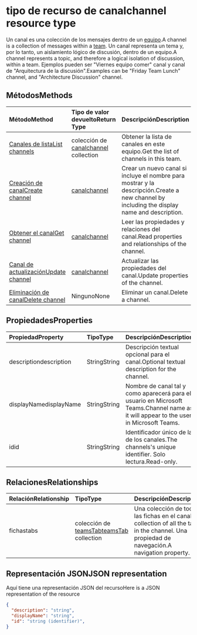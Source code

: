 # <a name="channel-resource-type"></a><span data-ttu-id="cd1c2-101">tipo de recurso de canal</span><span class="sxs-lookup"><span data-stu-id="cd1c2-101">channel resource type</span></span>



<span data-ttu-id="cd1c2-102">Un canal es una colección de los mensajes dentro de un [equipo](../resources/team.md).</span><span class="sxs-lookup"><span data-stu-id="cd1c2-102">A channel is a collection of messages within a [team](../resources/team.md).</span></span> <span data-ttu-id="cd1c2-103">Un canal representa un tema y, por lo tanto, un aislamiento lógico de discusión, dentro de un equipo.</span><span class="sxs-lookup"><span data-stu-id="cd1c2-103">A channel represents a topic, and therefore a logical isolation of discussion, within a team.</span></span> <span data-ttu-id="cd1c2-104">Ejemplos pueden ser "Viernes equipo comer" canal y canal de "Arquitectura de la discusión".</span><span class="sxs-lookup"><span data-stu-id="cd1c2-104">Examples can be "Friday Team Lunch" channel, and "Architecture Discussion" channel.</span></span>


## <a name="methods"></a><span data-ttu-id="cd1c2-105">Métodos</span><span class="sxs-lookup"><span data-stu-id="cd1c2-105">Methods</span></span>

| <span data-ttu-id="cd1c2-106">Método</span><span class="sxs-lookup"><span data-stu-id="cd1c2-106">Method</span></span>       | <span data-ttu-id="cd1c2-107">Tipo de valor devuelto</span><span class="sxs-lookup"><span data-stu-id="cd1c2-107">Return Type</span></span>  |<span data-ttu-id="cd1c2-108">Descripción</span><span class="sxs-lookup"><span data-stu-id="cd1c2-108">Description</span></span>|
|:---------------|:--------|:----------|
|[<span data-ttu-id="cd1c2-109">Canales de lista</span><span class="sxs-lookup"><span data-stu-id="cd1c2-109">List channels</span></span>](../api/channel_list.md) | <span data-ttu-id="cd1c2-110">colección de [canal](channel.md)</span><span class="sxs-lookup"><span data-stu-id="cd1c2-110">[channel](channel.md) collection</span></span> | <span data-ttu-id="cd1c2-111">Obtener la lista de canales en este equipo.</span><span class="sxs-lookup"><span data-stu-id="cd1c2-111">Get the list of channels in this team.</span></span>|
|[<span data-ttu-id="cd1c2-112">Creación de canal</span><span class="sxs-lookup"><span data-stu-id="cd1c2-112">Create channel</span></span>](../api/channel_post.md) | [<span data-ttu-id="cd1c2-113">canal</span><span class="sxs-lookup"><span data-stu-id="cd1c2-113">channel</span></span>](channel.md) | <span data-ttu-id="cd1c2-114">Crear un nuevo canal si incluye el nombre para mostrar y la descripción.</span><span class="sxs-lookup"><span data-stu-id="cd1c2-114">Create a new channel by including the display name and description.</span></span>|
|[<span data-ttu-id="cd1c2-115">Obtener el canal</span><span class="sxs-lookup"><span data-stu-id="cd1c2-115">Get channel</span></span>](../api/channel_get.md) | [<span data-ttu-id="cd1c2-116">canal</span><span class="sxs-lookup"><span data-stu-id="cd1c2-116">channel</span></span>](channel.md) | <span data-ttu-id="cd1c2-117">Leer las propiedades y relaciones del canal.</span><span class="sxs-lookup"><span data-stu-id="cd1c2-117">Read properties and relationships of the channel.</span></span>|
|[<span data-ttu-id="cd1c2-118">Canal de actualización</span><span class="sxs-lookup"><span data-stu-id="cd1c2-118">Update channel</span></span>](../api/channel_patch.md) | [<span data-ttu-id="cd1c2-119">canal</span><span class="sxs-lookup"><span data-stu-id="cd1c2-119">channel</span></span>](channel.md) | <span data-ttu-id="cd1c2-120">Actualizar las propiedades del canal.</span><span class="sxs-lookup"><span data-stu-id="cd1c2-120">Update properties of the channel.</span></span>|
|[<span data-ttu-id="cd1c2-121">Eliminación de canal</span><span class="sxs-lookup"><span data-stu-id="cd1c2-121">Delete channel</span></span>](../api/channel_delete.md) | <span data-ttu-id="cd1c2-122">Ninguno</span><span class="sxs-lookup"><span data-stu-id="cd1c2-122">None</span></span> | <span data-ttu-id="cd1c2-123">Eliminar un canal.</span><span class="sxs-lookup"><span data-stu-id="cd1c2-123">Delete a channel.</span></span>|

## <a name="properties"></a><span data-ttu-id="cd1c2-124">Propiedades</span><span class="sxs-lookup"><span data-stu-id="cd1c2-124">Properties</span></span>
| <span data-ttu-id="cd1c2-125">Propiedad</span><span class="sxs-lookup"><span data-stu-id="cd1c2-125">Property</span></span>     | <span data-ttu-id="cd1c2-126">Tipo</span><span class="sxs-lookup"><span data-stu-id="cd1c2-126">Type</span></span>   |<span data-ttu-id="cd1c2-127">Descripción</span><span class="sxs-lookup"><span data-stu-id="cd1c2-127">Description</span></span>|
|:---------------|:--------|:----------|
|<span data-ttu-id="cd1c2-128">description</span><span class="sxs-lookup"><span data-stu-id="cd1c2-128">description</span></span>|<span data-ttu-id="cd1c2-129">String</span><span class="sxs-lookup"><span data-stu-id="cd1c2-129">String</span></span>|<span data-ttu-id="cd1c2-130">Descripción textual opcional para el canal.</span><span class="sxs-lookup"><span data-stu-id="cd1c2-130">Optional textual description for the channel.</span></span>|
|<span data-ttu-id="cd1c2-131">displayName</span><span class="sxs-lookup"><span data-stu-id="cd1c2-131">displayName</span></span>|<span data-ttu-id="cd1c2-132">String</span><span class="sxs-lookup"><span data-stu-id="cd1c2-132">String</span></span>|<span data-ttu-id="cd1c2-133">Nombre de canal tal y como aparecerá para el usuario en Microsoft Teams.</span><span class="sxs-lookup"><span data-stu-id="cd1c2-133">Channel name as it will appear to the user in Microsoft Teams.</span></span>|
|<span data-ttu-id="cd1c2-134">id</span><span class="sxs-lookup"><span data-stu-id="cd1c2-134">id</span></span>|<span data-ttu-id="cd1c2-135">String</span><span class="sxs-lookup"><span data-stu-id="cd1c2-135">String</span></span>|<span data-ttu-id="cd1c2-136">Identificador único de la de los canales.</span><span class="sxs-lookup"><span data-stu-id="cd1c2-136">The channels's unique identifier.</span></span> <span data-ttu-id="cd1c2-137">Solo lectura.</span><span class="sxs-lookup"><span data-stu-id="cd1c2-137">Read-only.</span></span>|

## <a name="relationships"></a><span data-ttu-id="cd1c2-138">Relaciones</span><span class="sxs-lookup"><span data-stu-id="cd1c2-138">Relationships</span></span>
| <span data-ttu-id="cd1c2-139">Relación</span><span class="sxs-lookup"><span data-stu-id="cd1c2-139">Relationship</span></span> | <span data-ttu-id="cd1c2-140">Tipo</span><span class="sxs-lookup"><span data-stu-id="cd1c2-140">Type</span></span>   |<span data-ttu-id="cd1c2-141">Descripción</span><span class="sxs-lookup"><span data-stu-id="cd1c2-141">Description</span></span>|
|:---------------|:--------|:----------|
|<span data-ttu-id="cd1c2-142">fichas</span><span class="sxs-lookup"><span data-stu-id="cd1c2-142">tabs</span></span>|<span data-ttu-id="cd1c2-143">colección de [teamsTab](../resources/teamstab.md)</span><span class="sxs-lookup"><span data-stu-id="cd1c2-143">[teamsTab](../resources/teamstab.md) collection</span></span>|<span data-ttu-id="cd1c2-144">Una colección de todas las fichas en el canal.</span><span class="sxs-lookup"><span data-stu-id="cd1c2-144">A collection of all the tabs in the channel.</span></span> <span data-ttu-id="cd1c2-145">Una propiedad de navegación.</span><span class="sxs-lookup"><span data-stu-id="cd1c2-145">A navigation property.</span></span>|


## <a name="json-representation"></a><span data-ttu-id="cd1c2-146">Representación JSON</span><span class="sxs-lookup"><span data-stu-id="cd1c2-146">JSON representation</span></span>

<span data-ttu-id="cd1c2-147">Aquí tiene una representación JSON del recurso</span><span class="sxs-lookup"><span data-stu-id="cd1c2-147">Here is a JSON representation of the resource</span></span>

<!-- {
  "blockType": "resource",
  "optionalProperties": [
    "chatthreads"
  ],
  "keyProperty": "id",
  "@odata.type": "microsoft.graph.channel"
}-->

```json
{
  "description": "string",
  "displayName": "string",
  "id": "string (identifier)",
}

```


<!-- uuid: 8fcb5dbc-d5aa-4681-8e31-b001d5168d79
2015-10-25 14:57:30 UTC -->
<!-- {
  "type": "#page.annotation",
  "description": "channel resource",
  "keywords": "",
  "section": "documentation",
  "tocPath": ""
}-->
